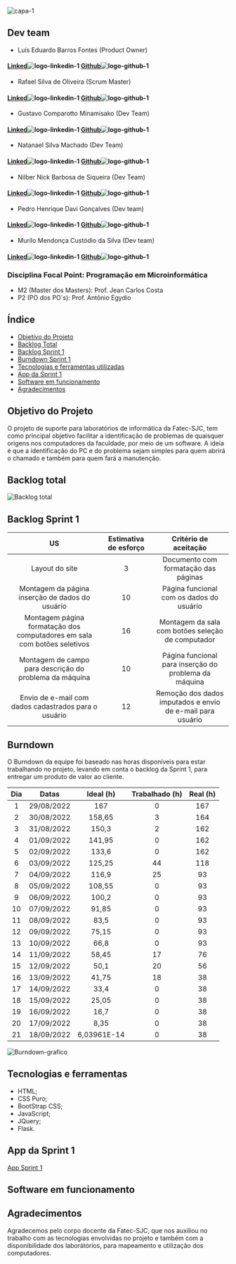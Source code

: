 
![capa-1](https://user-images.githubusercontent.com/111616660/190826899-092229bb-1bb6-4ed4-b0c8-ef6e499a0fb2.png)



## Dev team

* Luís Eduardo Barros Fontes (Product Owner)
#### [Linked](https://www.linkedin.com/in/luis-f-b74683190)![logo-linkedin-1](https://user-images.githubusercontent.com/111616660/190717125-207d0f20-03ef-41db-92c3-c5cb2656669e.jpg) [Github](https://github.com/luisebf01)![logo-github-1](https://user-images.githubusercontent.com/111616660/190719341-f501098e-ce0b-45c1-b17a-7cde552df02e.png)



* Rafael Silva de Oliveira (Scrum Master)
#### [Linked](https://www.linkedin.com/in/rafael-silva-519b07192/)![logo-linkedin-1](https://user-images.githubusercontent.com/111616660/190717125-207d0f20-03ef-41db-92c3-c5cb2656669e.jpg) [Github](https://github.com/rafaelsilvva)![logo-github-1](https://user-images.githubusercontent.com/111616660/190719341-f501098e-ce0b-45c1-b17a-7cde552df02e.png)



* Gustavo Comparotto Minamisako (Dev Team)

#### [Linked](https://www.linkedin.com/in/gustavo-comparotto-minamisako-73a98b250/)![logo-linkedin-1](https://user-images.githubusercontent.com/111616660/190717125-207d0f20-03ef-41db-92c3-c5cb2656669e.jpg) [Github](https://github.com/guscomparotto)![logo-github-1](https://user-images.githubusercontent.com/111616660/190719341-f501098e-ce0b-45c1-b17a-7cde552df02e.png)



* Natanael Silva Machado (Dev Team)
#### [Linked](https://www.linkedin.com/in/natanael-silva-machado-207508250/)![logo-linkedin-1](https://user-images.githubusercontent.com/111616660/190717125-207d0f20-03ef-41db-92c3-c5cb2656669e.jpg) [Github](https://github.com/NatanaelSM)![logo-github-1](https://user-images.githubusercontent.com/111616660/190719341-f501098e-ce0b-45c1-b17a-7cde552df02e.png)



* Nilber Nick Barbosa de Siqueira (Dev Team)
#### [Linked](https://www.linkedin.com/mwlite/in/nilber-siqueira-b3404a176)![logo-linkedin-1](https://user-images.githubusercontent.com/111616660/190717125-207d0f20-03ef-41db-92c3-c5cb2656669e.jpg) [Github](https://github.com/NilberSiqueira)![logo-github-1](https://user-images.githubusercontent.com/111616660/190719341-f501098e-ce0b-45c1-b17a-7cde552df02e.png)



* Pedro Henrique Davi Gonçalves (Dev team)
#### [Linked](https://www.linkedin.com/in/pedro-davi-jobs/)![logo-linkedin-1](https://user-images.githubusercontent.com/111616660/190717125-207d0f20-03ef-41db-92c3-c5cb2656669e.jpg) [Github](https://github.com/PedrohDavi)![logo-github-1](https://user-images.githubusercontent.com/111616660/190719341-f501098e-ce0b-45c1-b17a-7cde552df02e.png)



* Murilo Mendonça Custódio da Silva (Dev team)
#### [Linked](https://www.linkedin.com/in/murillo-silveira-57903215a/)![logo-linkedin-1](https://user-images.githubusercontent.com/111616660/190717125-207d0f20-03ef-41db-92c3-c5cb2656669e.jpg) [Github](https://github.com/murillomendoncaa)![logo-github-1](https://user-images.githubusercontent.com/111616660/190719341-f501098e-ce0b-45c1-b17a-7cde552df02e.png)



### Disciplina Focal Point: Programação em Microinformática
* M2 (Master dos Masters): Prof. Jean Carlos Costa
* P2 (PO dos PO´s): Prof. Antônio Egydio

## Índice
* [Objetivo do Projeto](#objetivo-do-projeto)
* [Backlog Total](#backlog-total)
* [Backlog Sprint 1](#backlog-sprint-1)
* [Burndown Sprint 1](#burndown)
* [Tecnologias e ferramentas utilizadas](#tecnologias-e-ferramentas)
* [App da Sprint 1](app-da-sprint-1)
* [Software em funcionamento](#software-em-funcionamento)
* [Agradecimentos](#agradecimentos)


## Objetivo do Projeto
O projeto de suporte para laboratórios de informática da Fatec-SJC, tem como principal objetivo facilitar a identificação de problemas de quaisquer origens nos computadores da faculdade, por meio de um software. A ideia é que a identificação do PC e do problema sejam simples para quem abrirá o chamado e também para quem fará a manutenção.


## Backlog total

![Backlog total](https://user-images.githubusercontent.com/111616660/190879818-7063c42b-8c20-4404-8b14-e524a64352ad.png)


## Backlog Sprint 1

| US | Estimativa de esforço | Critério de aceitação |
|:--------------:  | :----------:|:---------------------------------:|
|    Layout do site   | 3 | Documento com formatação das páginas |
|    Montagem da página inserção de dados do usuário  | 10 | Página funcional com os dados do usuário |
|    Montagem página formatação dos computadores em sala com botões seletivos   | 16 | Montagem da sala com botões seleção de computador |
|    Montagem de campo para descrição do problema da máquina   | 10 | Página funcional para inserção do problema da máquina |
|    Envio de e-mail com dados cadastrados para o usuário   | 12 | Remoção dos dados imputados e envio de e-mail para usuário | 


## Burndown

O Burndown da equipe foi baseado nas horas disponíveis para estar trabalhando no projeto, levando em conta o backlog da Sprint 1, para entregar um produto de valor ao cliente.

| Dia	| Datas	| Ideal (h) |	Trabalhado (h)	| Real (h) |
|:---: | :-----------: | :----------: | :-------------: | :-------------: |
| 1	| 29/08/2022 |	167	| 0	| 167 |
| 2	| 30/08/2022	| 158,65	| 3	| 164 |
| 3	| 31/08/2022	| 150,3	| 2	| 162 |
| 4	| 01/09/2022	| 141,95	| 0	| 162 |
| 5	| 02/09/2022	| 133,6	| 0	| 162 |
| 6	| 03/09/2022	| 125,25	| 44	| 118 |
| 7	| 04/09/2022	| 116,9	| 25	| 93 |
| 8	| 05/09/2022	| 108,55	| 0	| 93 |
| 9	| 06/09/2022	| 100,2	| 0	| 93 |
| 10 | 07/09/2022	| 91,85	| 0	| 93 |
| 11	| 08/09/2022	| 83,5	| 0	| 93 |
| 12	| 09/09/2022	| 75,15	| 0	| 93 |
| 13	| 10/09/2022	| 66,8	| 0	| 93 |
| 14	| 11/09/2022	| 58,45	| 17	| 76 |
| 15	| 12/09/2022	| 50,1	| 20	| 56 |
| 16	| 13/09/2022	| 41,75	| 18	| 38 |
| 17	| 14/09/2022	| 33,4	| 0	| 38 |
| 18	| 15/09/2022	| 25,05	| 0	| 38 |
| 19	| 16/09/2022	| 16,7	| 0	| 38 |
| 20	| 17/09/2022	| 8,35	| 0	| 38 |
| 21	| 18/09/2022	| 6,03961E-14	| 0	| 38 |


![Burndown-grafico](https://user-images.githubusercontent.com/111616660/190922296-544ff341-6509-4875-8b96-fcf8f066d83e.png)


## Tecnologias e ferramentas
* HTML;
* CSS Puro;
* BootStrap CSS;
* JavaScript;
* JQuery;
* Flask.

## App da Sprint 1
[App Sprint 1](https://sprint1-grupo-alpha.herokuapp.com/)


## Software em funcionamento


## Agradecimentos
Agradecemos pelo corpo docente da Fatec-SJC, que nos auxiliou no trabalho com as tecnologias envolvidas no projeto e também com a disponibilidade dos laborátórios, para mapeamento e utilização dos computadores.
